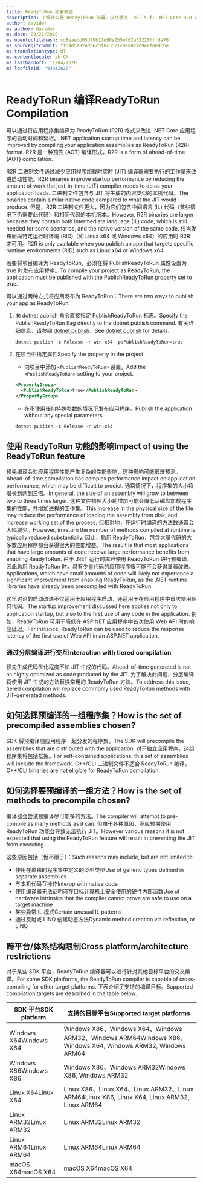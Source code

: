 ```yaml
---
title: ReadyToRun 部署概述
description: 了解什么是 ReadyToRun 部署，以及通过 .NET 5 和 .NET Core 3.0 及更高版本发布应用时为什么应考虑使用它。
author: davidwr
ms.author: davidwr
ms.date: 09/21/2020
ms.openlocfilehash: cd8eaebd05d79b11e90e255e702a52220fffda76
ms.sourcegitcommit: ffd4d5e824db6c5f0c3521c0e802fd9e8f0edcbe
ms.translationtype: HT
ms.contentlocale: zh-CN
ms.lasthandoff: 11/04/2020
ms.locfileid: "93342626"
---
```

# <a name="readytorun-compilation"></a><span data-ttu-id="121be-103">ReadyToRun 编译</span><span class="sxs-lookup"><span data-stu-id="121be-103">ReadyToRun Compilation</span></span>

<span data-ttu-id="121be-104">可以通过将应用程序集编译为 ReadyToRun (R2R) 格式来改进 .NET Core 应用程序的启动时间和延迟。</span><span class="sxs-lookup"><span data-stu-id="121be-104">.NET application startup time and latency can be improved by compiling your application assemblies as ReadyToRun (R2R) format.</span></span> <span data-ttu-id="121be-105">R2R 是一种预先 (AOT) 编译形式。</span><span class="sxs-lookup"><span data-stu-id="121be-105">R2R is a form of ahead-of-time (AOT) compilation.</span></span>

<span data-ttu-id="121be-106">R2R 二进制文件通过减少应用程序加载时实时 (JIT) 编译器需要执行的工作量来改进启动性能。</span><span class="sxs-lookup"><span data-stu-id="121be-106">R2R binaries improve startup performance by reducing the amount of work the just-in-time (JIT) compiler needs to do as your application loads.</span></span> <span data-ttu-id="121be-107">二进制文件包含与 JIT 将生成的内容类似的本机代码。</span><span class="sxs-lookup"><span data-stu-id="121be-107">The binaries contain similar native code compared to what the JIT would produce.</span></span> <span data-ttu-id="121be-108">但是，R2R 二进制文件更大，因为它们包含中间语言 (IL) 代码（某些情况下仍需要此代码）和相同代码的本机版本。</span><span class="sxs-lookup"><span data-stu-id="121be-108">However, R2R binaries are larger because they contain both intermediate language (IL) code, which is still needed for some scenarios, and the native version of the same code.</span></span> <span data-ttu-id="121be-109">仅当发布面向特定运行时环境 (RID)（如 Linux x64 或 Windows x64）的应用时 R2R 才可用。</span><span class="sxs-lookup"><span data-stu-id="121be-109">R2R is only available when you publish an app that targets specific runtime environments (RID) such as Linux x64 or Windows x64.</span></span>

<span data-ttu-id="121be-110">若要将项目编译为 ReadyToRun，必须在将 PublishReadyToRun 属性设置为 true 时发布应用程序。</span><span class="sxs-lookup"><span data-stu-id="121be-110">To compile your project as ReadyToRun, the application must be published with the PublishReadyToRun property set to true.</span></span>

<span data-ttu-id="121be-111">可以通过两种方式将应用发布为 ReadyToRun：</span><span class="sxs-lookup"><span data-stu-id="121be-111">There are two ways to publish your app as ReadyToRun:</span></span>

01. <span data-ttu-id="121be-112">向 dotnet publish 命令直接指定 PublishReadyToRun 标志。</span><span class="sxs-lookup"><span data-stu-id="121be-112">Specify the PublishReadyToRun flag directly to the dotnet publish command.</span></span> <span data-ttu-id="121be-113">有关详细信息，请参阅 [dotnet publish](../tools/dotnet-publish.md)。</span><span class="sxs-lookup"><span data-stu-id="121be-113">See [dotnet publish](../tools/dotnet-publish.md) for details.</span></span>

    ```dotnetcli
    dotnet publish -c Release -r win-x64 -p:PublishReadyToRun=true
    ```

02. <span data-ttu-id="121be-114">在项目中指定属性</span><span class="sxs-lookup"><span data-stu-id="121be-114">Specify the property in the project</span></span>

    - <span data-ttu-id="121be-115">向项目中添加 `<PublishReadyToRun>` 设置。</span><span class="sxs-lookup"><span data-stu-id="121be-115">Add the `<PublishReadyToRun>` setting to your project.</span></span>

    ```xml
    <PropertyGroup>
      <PublishReadyToRun>true</PublishReadyToRun>
    </PropertyGroup>
    ```

    - <span data-ttu-id="121be-116">在不使用任何特殊参数的情况下发布应用程序。</span><span class="sxs-lookup"><span data-stu-id="121be-116">Publish the application without any special parameters.</span></span>

    ```dotnetcli
    dotnet publish -c Release -r win-x64
    ```

## <a name="impact-of-using-the-readytorun-feature"></a><span data-ttu-id="121be-117">使用 ReadyToRun 功能的影响</span><span class="sxs-lookup"><span data-stu-id="121be-117">Impact of using the ReadyToRun feature</span></span>

<span data-ttu-id="121be-118">预先编译会对应用程序性能产生复杂的性能影响，这种影响可能很难预测。</span><span class="sxs-lookup"><span data-stu-id="121be-118">Ahead-of-time compilation has complex performance impact on application performance, which may be difficult to predict.</span></span> <span data-ttu-id="121be-119">通常情况下，程序集的大小将增长到两到三倍。</span><span class="sxs-lookup"><span data-stu-id="121be-119">In general, the size of an assembly will grow to between two to three times larger.</span></span> <span data-ttu-id="121be-120">这种文件物理大小的增加可能会降低从磁盘加载程序集的性能，并增加进程的工作集。</span><span class="sxs-lookup"><span data-stu-id="121be-120">This increase in the physical size of the file may reduce the performance of loading the assembly from disk, and increase working set of the process.</span></span> <span data-ttu-id="121be-121">但相对地，在运行时编译的方法数通常会大幅减少。</span><span class="sxs-lookup"><span data-stu-id="121be-121">However, in return the number of methods compiled at runtime is typically reduced substantially.</span></span> <span data-ttu-id="121be-122">因此，启用 ReadyToRun，包含大量代码的大多数应用程序都会获得很大的性能增益。</span><span class="sxs-lookup"><span data-stu-id="121be-122">The result is that most applications that have large amounts of code receive large performance benefits from enabling ReadyToRun.</span></span> <span data-ttu-id="121be-123">由于 .NET 运行时库已使用 ReadyToRun 进行预编译，因此启用 ReadyToRun 时，具有少量代码的应用程序很可能不会获得显著改进。</span><span class="sxs-lookup"><span data-stu-id="121be-123">Applications, which have small amounts of code will likely not experience a significant improvement from enabling ReadyToRun, as the .NET runtime libraries have already been precompiled with ReadyToRun.</span></span>

<span data-ttu-id="121be-124">这里讨论的启动改进不仅适用于应用程序启动，还适用于在应用程序中首次使用任何代码。</span><span class="sxs-lookup"><span data-stu-id="121be-124">The startup improvement discussed here applies not only to application startup, but also to the first use of any code in the application.</span></span> <span data-ttu-id="121be-125">例如，ReadyToRun 可用于降低在 ASP.NET 应用程序中首次使用 Web API 时的响应延迟。</span><span class="sxs-lookup"><span data-stu-id="121be-125">For instance, ReadyToRun can be used to reduce the response latency of the first use  of Web API in an ASP.NET application.</span></span>

### <a name="interaction-with-tiered-compilation"></a><span data-ttu-id="121be-126">通过分层编译进行交互</span><span class="sxs-lookup"><span data-stu-id="121be-126">Interaction with tiered compilation</span></span>

<span data-ttu-id="121be-127">预先生成代码优化程度不如 JIT 生成的代码。</span><span class="sxs-lookup"><span data-stu-id="121be-127">Ahead-of-time generated is not as highly optimized as code produced by the JIT.</span></span> <span data-ttu-id="121be-128">为了解决此问题，分层编译将使用 JIT 生成的方法替换常用的 ReadyToRun 方法。</span><span class="sxs-lookup"><span data-stu-id="121be-128">To address this issue, tiered compilation will replace commonly used ReadyToRun methods with JIT-generated methods.</span></span>

## <a name="how-is-the-set-of-precompiled-assemblies-chosen"></a><span data-ttu-id="121be-129">如何选择预编译的一组程序集？</span><span class="sxs-lookup"><span data-stu-id="121be-129">How is the set of precompiled assemblies chosen?</span></span>

<span data-ttu-id="121be-130">SDK 将预编译随应用程序一起分发的程序集。</span><span class="sxs-lookup"><span data-stu-id="121be-130">The SDK will precompile the assemblies that are distributed with the application.</span></span> <span data-ttu-id="121be-131">对于独立应用程序，这组程序集将包括框架。</span><span class="sxs-lookup"><span data-stu-id="121be-131">For self-contained applications, this set of assemblies will include the framework.</span></span> <span data-ttu-id="121be-132">C++/CLI 二进制文件不适合 ReadyToRun 编译。</span><span class="sxs-lookup"><span data-stu-id="121be-132">C++/CLI binaries are not eligible for ReadyToRun compilation.</span></span>

## <a name="how-is-the-set-of-methods-to-precompile-chosen"></a><span data-ttu-id="121be-133">如何选择要预编译的一组方法？</span><span class="sxs-lookup"><span data-stu-id="121be-133">How is the set of methods to precompile chosen?</span></span>

<span data-ttu-id="121be-134">编译器会尝试预编译尽可能多的方法。</span><span class="sxs-lookup"><span data-stu-id="121be-134">The compiler will attempt to pre-compile as many methods as it can.</span></span> <span data-ttu-id="121be-135">但由于各种原因，不应预期使用 ReadyToRun 功能会导致无法执行 JIT。</span><span class="sxs-lookup"><span data-stu-id="121be-135">However various reasons it is not expected that using the ReadyToRun feature will result in preventing the JIT from executing.</span></span>

<span data-ttu-id="121be-136">这些原因包括（但不限于）：</span><span class="sxs-lookup"><span data-stu-id="121be-136">Such reasons may include, but are not limited to:</span></span>

- <span data-ttu-id="121be-137">使用在单独的程序集中定义的泛型类型</span><span class="sxs-lookup"><span data-stu-id="121be-137">Use of generic types defined in separate assemblies</span></span>
- <span data-ttu-id="121be-138">与本机代码互操作</span><span class="sxs-lookup"><span data-stu-id="121be-138">Interop with native code</span></span>
- <span data-ttu-id="121be-139">使用编译器无法证明可在目标计算机上安全使用的硬件内部函数</span><span class="sxs-lookup"><span data-stu-id="121be-139">Use of hardware intrinsics that the compiler cannot prove are safe to use on a target machine</span></span>
- <span data-ttu-id="121be-140">某些异常 IL 模式</span><span class="sxs-lookup"><span data-stu-id="121be-140">Certain unusual IL patterns</span></span>
- <span data-ttu-id="121be-141">通过反射或 LINQ 创建动态方法</span><span class="sxs-lookup"><span data-stu-id="121be-141">Dynamic method creation via reflection, or LINQ</span></span>

## <a name="cross-platformarchitecture-restrictions"></a><span data-ttu-id="121be-142">跨平台/体系结构限制</span><span class="sxs-lookup"><span data-stu-id="121be-142">Cross platform/architecture restrictions</span></span>

<span data-ttu-id="121be-143">对于某些 SDK 平台，ReadyToRun 编译器可以进行针对其他目标平台的交叉编译。</span><span class="sxs-lookup"><span data-stu-id="121be-143">For some SDK platforms, the ReadyToRun compiler is capable of cross-compiling for other target platforms.</span></span> <span data-ttu-id="121be-144">下表介绍了支持的编译目标。</span><span class="sxs-lookup"><span data-stu-id="121be-144">Supported compilation targets are described in the table below.</span></span>

| <span data-ttu-id="121be-145">SDK 平台</span><span class="sxs-lookup"><span data-stu-id="121be-145">SDK platform</span></span> | <span data-ttu-id="121be-146">支持的目标平台</span><span class="sxs-lookup"><span data-stu-id="121be-146">Supported target platforms</span></span> |
| ------------ | --------------------------- |
| <span data-ttu-id="121be-147">Windows X64</span><span class="sxs-lookup"><span data-stu-id="121be-147">Windows X64</span></span>  | <span data-ttu-id="121be-148">Windows X86、Windows X64、Windows ARM32、Windows ARM64</span><span class="sxs-lookup"><span data-stu-id="121be-148">Windows X86, Windows X64, Windows ARM32, Windows ARM64</span></span> |
| <span data-ttu-id="121be-149">Windows X86</span><span class="sxs-lookup"><span data-stu-id="121be-149">Windows X86</span></span>  | <span data-ttu-id="121be-150">Windows X86、Windows ARM32</span><span class="sxs-lookup"><span data-stu-id="121be-150">Windows X86, Windows ARM32</span></span> |
| <span data-ttu-id="121be-151">Linux X64</span><span class="sxs-lookup"><span data-stu-id="121be-151">Linux X64</span></span>    | <span data-ttu-id="121be-152">Linux X86、Linux X64、Linux ARM32、Linux ARM64</span><span class="sxs-lookup"><span data-stu-id="121be-152">Linux X86, Linux X64, Linux ARM32, Linux ARM64</span></span> |
| <span data-ttu-id="121be-153">Linux ARM32</span><span class="sxs-lookup"><span data-stu-id="121be-153">Linux ARM32</span></span>  | <span data-ttu-id="121be-154">Linux ARM32</span><span class="sxs-lookup"><span data-stu-id="121be-154">Linux ARM32</span></span> |
| <span data-ttu-id="121be-155">Linux ARM64</span><span class="sxs-lookup"><span data-stu-id="121be-155">Linux ARM64</span></span>  | <span data-ttu-id="121be-156">Linux ARM64</span><span class="sxs-lookup"><span data-stu-id="121be-156">Linux ARM64</span></span> |
| <span data-ttu-id="121be-157">macOS X64</span><span class="sxs-lookup"><span data-stu-id="121be-157">macOS X64</span></span>    | <span data-ttu-id="121be-158">macOS X64</span><span class="sxs-lookup"><span data-stu-id="121be-158">macOS X64</span></span> |
